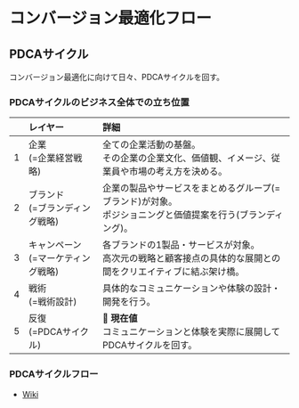 # コンバージョン最適化フロー

## PDCAサイクル
コンバージョン最適化に向けて日々、PDCAサイクルを回す。
### PDCAサイクルのビジネス全体での立ち位置

|| **レイヤー** | **詳細** |
|:-----|:-----|:-----|
|1|企業<br>(=企業経営戦略)|全ての企業活動の基盤。<br>その企業の企業文化、価値観、イメージ、従業員や市場の考え方を決める。|
|2|ブランド<br>(=ブランディング戦略)|企業の製品やサービスをまとめるグループ(=ブランド)が対象。<br>ポジショニングと価値提案を行う(ブランディング)。|
|3|キャンペーン<br>(=マーケティング戦略)|各ブランドの1製品・サービスが対象。<br>高次元の戦略と顧客接点の具体的な展開との間をクリエイティブに結ぶ架け橋。|
|4|戦術<br>(=戦術設計)|具体的なコミュニケーションや体験の設計・開発を行う。|
|5|反復<br>(=PDCAサイクル)|:red_circle: **現在値**<br>コミュニケーションと体験を実際に展開してPDCAサイクルを回す。|

### PDCAサイクルフロー
* [Wiki](https://github.com/AquaMeria/operation_cv-optimization/wiki/01.PDCA%E3%82%B5%E3%82%A4%E3%82%AF%E3%83%AB%E3%83%95%E3%83%AD%E3%83%BC)
